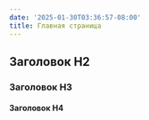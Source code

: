 ```yaml
---
date: '2025-01-30T03:36:57-08:00'
title: Главная страница
---
```


## Заголовок Н2

### Заголовок Н3

#### Заголовок Н4
